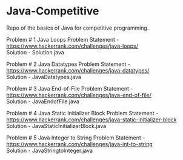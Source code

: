 # Java-Competitive 

Repo of the basics of Java for competitive programming. 

Problem # 1 Java Loops
Problem Statement - https://www.hackerrank.com/challenges/java-loops/ <br />
Solution - Solution.java

Problem # 2 Java Datatypes
Problem Statement - https://www.hackerrank.com/challenges/java-datatypes/ <br />
Solution - JavaDatatypes.java

Problem # 3 Java End-of-File 
Problem Statement - https://www.hackerrank.com/challenges/java-end-of-file/ <br />
Solution  - JavaEndofFile.java

Problem # 4 Java Static Initializer Block
Problem Statement - https://www.hackerrank.com/challenges/java-static-initializer-block <br />
Solution - JavaStaticInitializerBlock.java

Problem # 5 Java Integer to String
Problem Statement - https://www.hackerrank.com/challenges/java-int-to-string <br />
Solution - JavaStringtoInteger.java
